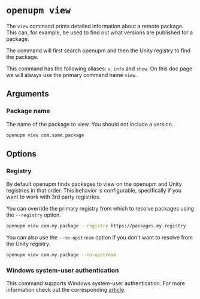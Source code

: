 
# `openupm view`

The `view` command prints detailed information about a remote package. This can, for example, be used to find out what versions are published for a package.

The command will first search openupm and then the Unity registry to find the package.

This command has the following aliases: `v`, `info` and `show`. On this doc page we will always use the primary command name `view`.

## Arguments

### Package name

The name of the package to view. You should not include a version. 

```sh
openupm view com.some.package
```

## Options

### Registry

By default openupm finds packages to view on the openupm and Unity registries in that order. This behavior is configurable, specifically if you want to work with 3rd party registries. 

You can override the primary registry from which to resolve packages using the  `--registry` option.

```sh
openupm view com.my.package --registry https://packages.my.registry
```

You can also use the `--no-upstream` option if you don't want to resolve from the Unity registry.

```sh
openupm view com.my.package --no-upstream
```

### Windows system-user authentication

This command supports Windows system-user authentication. For more information check out the corresponding [article](./help-system-user.md).